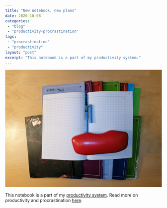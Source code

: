 ```yaml
---
title: "New notebook, new plans"
date: 2020-10-08
categories: 
 - "blog"
 - "productivity-procrastination"
tags: 
 - "procrastination"
 - "productivity"
layout: "post"
excerpt: "This notebook is a part of my productivity system."
---
```


![](/assets/img/2020/10/image-4.png)

This notebook is a part of my [productivity system](https://gorelik.net/2018/02/20/the-best-productivity-system-i-know/). Read more on productivity and procrastination [here](https://gorelik.net/category/productivity-procrastination/).
